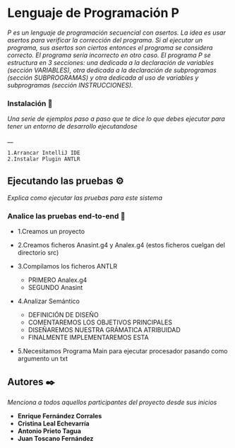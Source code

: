 # Lenguaje de Programación P

_P es un lenguaje de programación secuencial con asertos. La idea es usar asertos para verificar la corrección del programa. Si al
 ejecutar un programa, sus asertos son ciertos entonces el programa se considera correcto. El programa sería incorrecto en otro
 caso. El programa P se estructura en 3 secciones: una dedicada a la declaración de variables (sección VARIABLES), otra dedicada
 a la declaración de subprogramas (sección SUBPROGRAMAS) y otra dedicada al uso de variables y subprogramas (sección
 INSTRUCCIONES)._


### Instalación 🔧

_Una serie de ejemplos paso a paso que te dice lo que debes ejecutar para tener un entorno de desarrollo ejecutandose_

__

```
1.Arrancar IntelliJ IDE
2.Instalar Plugin ANTLR
```

## Ejecutando las pruebas ⚙️

_Explica como ejecutar las pruebas para este sistema_

### Analice las pruebas end-to-end 🔩

* 1.Creamos un proyecto
* 2.Creamos ficheros Anasint.g4 y Analex.g4 (estos ficheros cuelgan del directorio src)
* 3.Compilamos los ficheros ANTLR
    * PRIMERO Analex.g4 
    * SEGUNDO Anasint
* 4.Analizar Semántico
    * DEFINICIÓN DE DISEÑO
    * COMENTAREMOS LOS OBJETIVOS PRINCIPALES
    * DISEÑAREMOS NUESTRA GRÁMATICA ATRIBUIDAD
    * FINALMENTE IMPLEMENTAREMOS ESTA
   
* 5.Necesitamos Programa Main para ejecutar procesador pasando como argumento un txt

## Autores ✒️

_Menciona a todos aquellos participantes del proyecto desde sus inicios_

* **Enrique Fernández Corrales** 
* **Cristina Leal Echevarría**
* **Antonio Prieto Tagua** 
* **Juan Toscano Fernández**
